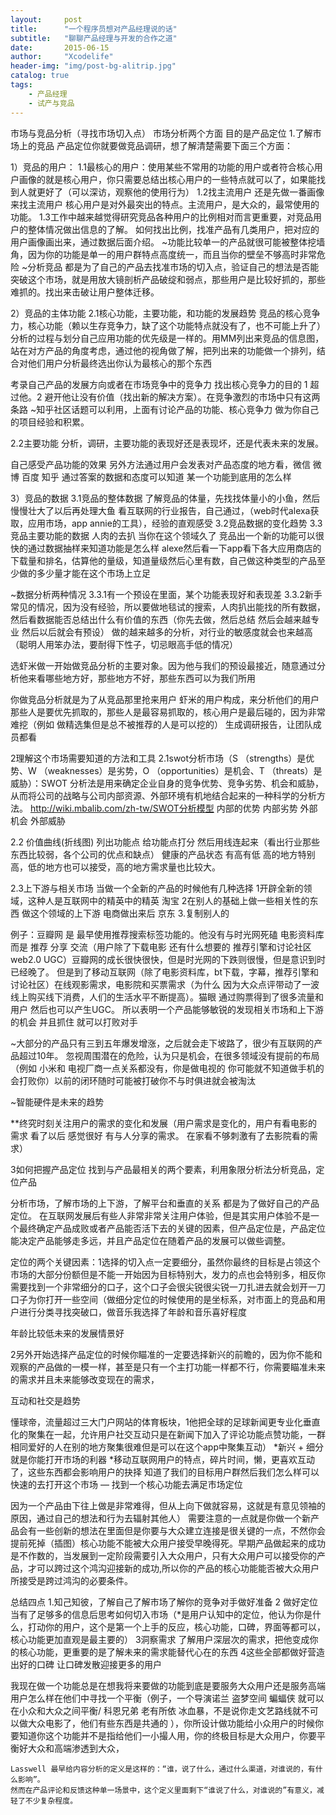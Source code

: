 ```yaml
---
layout:     post
title:      "一个程序员想对产品经理说的话"
subtitle:   "聊聊产品经理与开发的合作之道"
date:       2015-06-15
author:     "Xcodelife"
header-img: "img/post-bg-alitrip.jpg"
catalog: true
tags:
    - 产品经理
    - 试产与竞品
---
```



市场与竞品分析（寻找市场切入点）
市场分析两个方面 目的是产品定位
1.了解市场上的竞品
产品定位你就要做竞品调研，想了解清楚需要下面三个方面：

1）竞品的用户：
1.1最核心的用户：使用某些不常用的功能的用户或者符合核心用户画像的就是核心用户，你只需要总结出核心用户的一些特点就可以了，如果能找到人就更好了（可以深访，观察他的使用行为）
1.2找主流用户
还是先做一番画像来找主流用户
核心用户是对外最突出的特点。主流用户，是大众的，最常使用的功能。
1.3工作中越来越觉得研究竞品各种用户的比例相对而言更重要，对竞品用户的整体情况做出信息的了解。
如何找出比例，找准产品有几类用户，把对应的用户画像画出来，通过数据后面介绍。
~功能比较单一的产品就很可能被整体挖墙角，因为你的功能是单一的用户群特点高度统一，而且当你的壁垒不够高时非常危险
~分析竞品 都是为了自己的产品去找准市场的切入点，验证自己的想法是否能突破这个市场，就是用放大镜剖析产品破绽和弱点，那些用户是比较好抓的，那些难抓的。找出来击破让用户整体迁移。

2）竞品的主体功能
2.1核心功能，主要功能，和功能的发展趋势
竞品的核心竞争力，核心功能（赖以生存竞争力，缺了这个功能特点就没有了，也不可能上升了）分析的过程与划分自己应用功能的优先级是一样的。用MM列出来竞品的信息图，站在对方产品的角度考虑，通过他的视角做了解，把列出来的功能做一个排列，结合对他们用户分析最终选出你认为最核心的那个东西

考录自己产品的发展方向或者在市场竞争中的竞争力
找出核心竞争力的目的 1 超过他。2 避开他让没有价值（找出新的解决方案）。在竞争激烈的市场中只有这两条路
~知乎社区话题可以利用，上面有讨论产品的功能、核心竞争力 做为你自己的项目经验和积累。

2.2主要功能
分析，调研，主要功能的表现好还是表现坏，还是代表未来的发展。

自己感受产品功能的效果
另外方法通过用户会发表对产品态度的地方看，微信 微博 百度 知乎 通过答案的数据和态度可以知道 某一个功能到底用的怎么样

3）竞品的数据
3.1竞品的整体数据
了解竞品的体量，先找找体量小的小鱼，然后慢慢壮大了以后再处理大鱼
看互联网的行业报告，自己通过，（web时代alexa获取，应用市场，app annie的工具），经验的直观感受
3.2竞品数据的变化趋势
3.3竞品主要功能的数据
人肉的去扒
当你在这个领域久了 竞品出一个新的功能可以很快的通过数据抽样来知道功能是怎么样
alexe然后看一下app看下各大应用商店的下载量和排名，估算他的量级，知道量级然后心里有数，自己做这种类型的产品至少做的多少量才能在这个市场上立足

~数据分析两种情况
3.3.1有一个预设在里面，某个功能表现好和表现差
3.3.2新手常见的情况，因为没有经验，所以要做地毯试的搜索，人肉扒出能找的所有数据，然后看数据能否总结出什么有价值的东西（你先去做，然后总结 然后会越来越专业 然后以后就会有预设）
做的越来越多的分析，对行业的敏感度就会也来越高（聪明人用笨办法，要耐得下性子，切忌眼高手低的情况）

选虾米做一开始做竞品分析的主要对象。因为他与我们的预设最接近，随意通过分析他来看哪些地方好，那些地方不好，那些东西可以为我们所用

你做竞品分析就是为了从竞品那里抢来用户
虾米的用户构成，来分析他们的用户那些人是要优先抓取的，那些人是最容易抓取的，核心用户是最后碰的，因为非常难挖（例如 做精选集但是总不被推荐的人是可以挖的）
生成调研报告，让团队成员都看

2理解这个市场需要知道的方法和工具
2.1swot分析市场（S （strengths）是优势、W （weaknesses）是劣势，O （opportunities）是机会、T （threats）是威胁）：SWOT
分析法是用来确定企业自身的竞争优势、竞争劣势、机会和威胁，从而将公司的战略与公司内部资源、外部环境有机地结合起来的一种科学的分析方法。
http://wiki.mbalib.com/zh-tw/SWOT分析模型
内部的优势 内部劣势
外部机会 外部威胁

2.2
价值曲线(折线图)
列出功能点 给功能点打分  然后用线连起来（看出行业那些东西比较弱，各个公司的优点和缺点）
健康的产品状态 有高有低 高的地方特别高，低的地方也可以接受，高的地方需求量也比较大。


2.3上下游与相关市场
当做一个全新的产品的时候他有几种选择
1开辟全新的领域，这种人是互联网中的精英中的精英  淘宝
2在别人的基础上做一些相关性的东西  做这个领域的上下游 电商做出来后 京东
3.复制别人的

例子：豆瓣网 是 最早使用推荐搜索标签功能的。他没有与时光网死磕 电影资料库而是 推荐 分享 交流（用户除了下载电影  还有什么想要的  推荐引擎和讨论社区 web2.0 UGC）豆瓣网的成长很快很快，但是时光网的下跌则很慢，但是意识到时已经晚了。 但是到了移动互联网（除了电影资料库，bt下载，字幕，推荐引擎和讨论社区）在线观影需求，电影院和买票需求（为什么 因为大众点评带动了一波线上购买线下消费，人们的生活水平不断提高）。猫眼 通过购票得到了很多流量和用户 然后也可以产生UGC。
所以表明一个产品能够敏锐的发现相关市场和上下游的机会 并且抓住 就可以打败对手

~大部分的产品只有三到五年爆发增涨，之后就会走下坡路了，很少有互联网的产品超过10年。
忽视周围潜在的危险，认为只是机会，在很多领域没有提前的布局（例如 小米和 电视厂商一点关系都没有，你是做电视的 你可能就不知道做手机的会打败你）以前的闭环随时可能被打破你不与时俱进就会被淘汰

~智能硬件是未来的趋势

**终究时刻关注用户的需求的变化和发展（用户需求是变化的，用户有看电影的需求 看了以后 感觉很好 有与人分享的需求。 在家看不够刺激有了去影院看的需求）


3如何把握产品定位
找到与产品最相关的两个要素，利用象限分析法分析竞品，定位产品

分析市场，了解市场的上下游，了解平台和垂直的关系 都是为了做好自己的产品定位。
在互联网发展后有些人非常非常关注用户体验，但是其实用户体验不是一个最终确定产品成败或者产品能否活下去的关键的因素，但产品定位是，产品定位能决定产品能够走多远，并且产品定位在随着产品的发展可以做些调整。

定位的两个关键因素：1选择的切入点一定要细分，虽然你最终的目标是占领这个市场的大部分份额但是不能一开始因为目标特别大，发力的点也会特别多，相反你需要找到一个非常细分的口子，这个口子会很尖锐很尖锐一刀扎进去就会划开一刀口子为你打开一些空间（做细分定位的时候使用的是坐标系，对市面上的竞品和用户进行分类寻找突破口，做音乐我选择了年龄和音乐喜好程度 

年龄比较低未来的发展情景好

2另外开始选择产品定位的时候你瞄准的一定要选择新兴的前瞻的，因为你不能和观察的产品做的一模一样，甚至是只有一个主打功能一样都不行，你需要瞄准未来的需求并且未来能够改变现在的需求，

互动和社交是趋势 

懂球帝，流量超过三大门户网站的体育板块，1他把全球的足球新闻更专业化垂直化的聚集在一起，允许用户社交互动只是在新闻下加入了评论功能点赞功能，一群相同爱好的人在别的地方聚集很难但是可以在这个app中聚集互动）
*新兴 + 细分 就是你能打开市场的利器
*移动互联网用户的特点，碎片时间，懒，更喜欢互动了，这些东西都会影响用户的抉择
知道了我们的目标用户群然后我们怎么样可以快速的去打开这个市场  — 找到一个核心功能去满足市场定位


因为一个产品由下往上做是非常难得，但从上向下做就容易，这就是有意见领袖的原因，通过自己的想法和行为去辐射其他人）
需要注意的一点就是你做一个新产品会有一些创新的想法在里面但是你要与大众建立连接是很关键的一点，不然你会提前死掉（插图）核心功能不能被大众用户接受早晚得死。早期产品做起来的成功是不作数的，当发展到一定阶段需要引入大众用户，只有大众用户可以接受你的产品，才可以跨过这个鸿沟迎接新的成功,所以你的产品的核心功能能否被大众用户所接受是跨过鸿沟的必要条件。


总结四点
1.知己知彼，了解自己了解市场了解你的竞争对手做好准备
2 做好定位  当有了足够多的信息后思考如何切入市场（*是用户认知中的定位，他认为你是什么，打动你的用户，这个是第一个上手的反应，核心功能，口碑，界面等都可以，核心功能更加直观是最主要的）
3洞察需求 了解用户深层次的需求，把他变成你的核心功能，更重要的是了解未来的需求能替代心在的东西
4这些全部都做好营造出好的口碑 让口碑发散迎接更多的用户

我现在做一个功能总是在想我将来要做的功能到底是要服务大众用户还是服务高端用户怎么样在他们中寻找一个平衡（例子，一个导演诺兰 盗梦空间 蝙蝠侠 就可以在小众和大众之间平衡/ 科恩兄弟 老有所依  冰血暴，不是说你走文艺路线就不可以做大众电影了，他们有些东西是共通的 ），你所设计做功能给小众用户的时候你要知道你这个功能并不是指给他们一小撮人用，你的终极目标是大众用户，你要平衡好大众和高端渗透到大众，



~~~分析用户评论的方法非常多
Lasswell 最早给内容分析的定义是这样的：“谁，说了什么，通过什么渠道，对谁说的，有什么影响”。
然而在产品评论和反馈这种单一场景中，这个定义里面剩下“谁说了什么，对谁说的”有意义，减轻了不少复杂程度。




